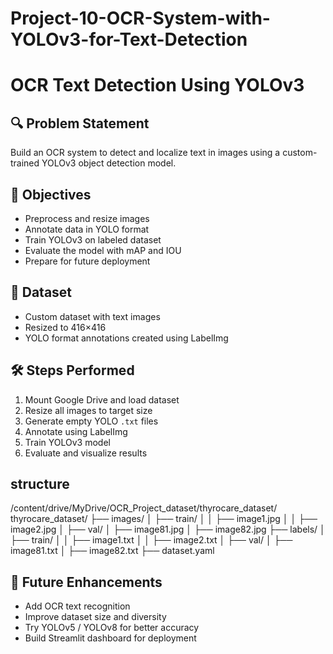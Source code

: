 # Project-10-OCR-System-with-YOLOv3-for-Text-Detection
# OCR Text Detection Using YOLOv3

## 🔍 Problem Statement
Build an OCR system to detect and localize text in images using a custom-trained YOLOv3 object detection model.

## 🎯 Objectives
- Preprocess and resize images
- Annotate data in YOLO format
- Train YOLOv3 on labeled dataset
- Evaluate the model with mAP and IOU
- Prepare for future deployment

## 📁 Dataset
- Custom dataset with text images
- Resized to 416×416
- YOLO format annotations created using LabelImg

## 🛠️ Steps Performed
1. Mount Google Drive and load dataset
2. Resize all images to target size
3. Generate empty YOLO `.txt` files
4. Annotate using LabelImg
5. Train YOLOv3 model
6. Evaluate and visualize results

## structure 
/content/drive/MyDrive/OCR_Project_dataset/thyrocare_dataset/
 thyrocare_dataset/
├── images/
│   ├── train/
│   │   ├── image1.jpg
│   │   ├── image2.jpg
│   ├── val/
│       ├── image81.jpg
│       ├── image82.jpg
├── labels/
│   ├── train/
│   │   ├── image1.txt
│   │   ├── image2.txt
│   ├── val/
│       ├── image81.txt
│       ├── image82.txt
├── dataset.yaml  

## 📌 Future Enhancements
- Add OCR text recognition
- Improve dataset size and diversity
- Try YOLOv5 / YOLOv8 for better accuracy
- Build Streamlit dashboard for deployment



